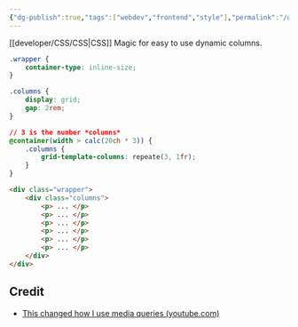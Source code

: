 ```yaml
---
{"dg-publish":true,"tags":["webdev","frontend","style"],"permalink":"/developer/css/modern-use-of-media-queries/","dgPassFrontmatter":true}
---
```


[[developer/CSS/CSS\|CSS]] Magic for easy to use dynamic columns.

```css
.wrapper {
	container-type: inline-size;
}

.columns {
	display: grid;
	gap: 2rem;
}

// 3 is the number *columns*
@container(width > calc(20ch * 3)) {
	.columns {
		grid-template-columns: repeate(3, 1fr);
	}
}
```

```html
<div class="wrapper">
	<div class="columns">
		<p> ... </p>
		<p> ... </p>
		<p> ... </p>
		<p> ... </p>
		<p> ... </p>
		<p> ... </p>
	</div>
</div>	
```
## Credit
- [This changed how I use media queries (youtube.com)](https://www.youtube.com/watch?v=e6WuFNRP7e8)